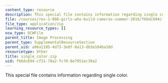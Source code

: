 ```yaml
---
content_type: resource
description: This special file contains information regarding single color.
file: /courses/res-2-006-girls-who-build-cameras-summer-2016/f66dc694cf3178a2fc708e7951ec39a2_single_color.zip
file_type: application/zip
learning_resource_types: []
ocw_type: OCWFile
parent_title: Image Processing
parent_type: SupplementalResourceSection
parent_uid: a96a1185-4d73-3e8f-0a13-db3e104ba10d
resourcetype: Other
title: single_color.zip
uid: f66dc694-cf31-78a2-fc70-8e7951ec39a2
---
```

This special file contains information regarding single color.

